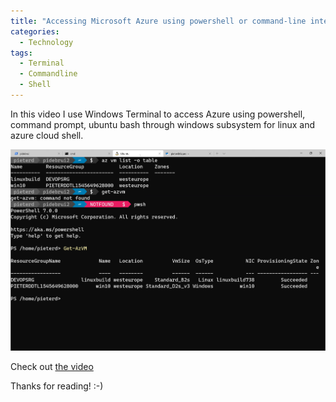 ```yaml
---
title: "Accessing Microsoft Azure using powershell or command-line interface"
categories:
  - Technology
tags:
  - Terminal
  - Commandline
  - Shell
---
```


In this video I use Windows Terminal to access Azure using powershell, command prompt, ubuntu bash through windows subsystem for linux and azure cloud shell. 

![Accessing Microsoft Azure using powershell or cli from Windows and Linux in Windows Terminal](../assets/images/20200317-azure-commandline.png)

Check out [the video](https://www.youtube.com/watch?v=qBS_Knxaz5A)

Thanks for reading! :-)
